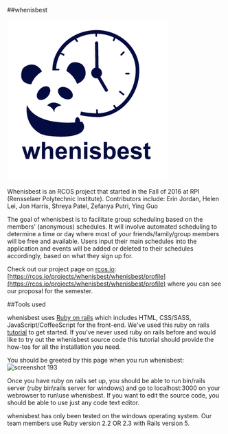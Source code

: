 ##whenisbest

![whenisbest logo](/rsz_whenisbest_-_logo.png)

Whenisbest is an RCOS project that started in the Fall of 2016 at RPI (Rensselaer Polytechnic Institute).
Contributors include: Erin Jordan, Helen Lei, Jon Harris, Shreya Patel, Zefanya Putri, Ying Guo

The goal of whenisbest is to facilitate group scheduling based on the members' (anonymous) schedules. It will involve automated scheduling to determine a time or day where most of your friends/family/group members will be free and available. Users input their main schedules into the application and events will be added or deleted to their schedules accordingly, based on what they sign up for.

Check out our project page on [rcos.io](rcos.io): [https://rcos.io/projects/whenisbest/whenisbest/profile](https://rcos.io/projects/whenisbest/whenisbest/profile) where you can see our proposal for the semester.

##Tools used

whenisbest uses [Ruby on rails](http://rubyonrails.org/) which includes HTML, CSS/SASS, JavaScript/CoffeeScript for the front-end.
We've used this ruby on rails [tutorial](http://guides.rubyonrails.org/getting_started.html) to get started. If you've never used ruby on rails before and would like to try out the whenisbest source code this tutorial should provide the how-tos for all the installation you need. 

You should be greeted by this page when you run whenisbest:
![screenshot 193](https://cloud.githubusercontent.com/assets/16448052/23838060/dfd5ca64-0767-11e7-8f8f-95b60c516a86.png)

Once you have ruby on rails set up, you should be able to run bin/rails server (ruby bin\rails server for windows) and go to localhost:3000 on your webrowser to run\use whenisbest. If you want to edit the source code, you should be able to use just any code text editor. 

whenisbest has only been tested on the windows operating system. Our team members use Ruby version 2.2 OR 2.3 with Rails version 5. 
